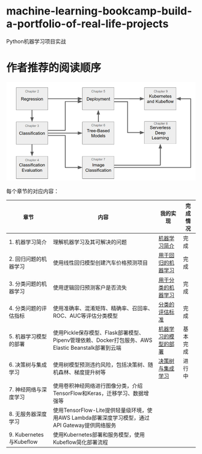 # machine-learning-bookcamp-build-a-portfolio-of-real-life-projects
Python机器学习项目实战

# 作者推荐的阅读顺序

![img](./README/plan.png)

每个章节的对应内容：

| 章节                    | 内容                                                         | 我的实现                                                     | 完成情况 |
| ----------------------- | ------------------------------------------------------------ | ------------------------------------------------------------ | -------- |
| 1. 机器学习简介         | 理解机器学习及其可解决的问题                                 | [机器学习简介](https://github.com/YeJiu97/machine-learning-bookcamp-build-a-portfolio-of-real-life-projects/tree/main/scr/chapter%2301%EF%BC%9A%E6%9C%BA%E5%99%A8%E5%AD%A6%E4%B9%A0%E7%AE%80%E4%BB%8B) | 完成     |
| 2. 回归问题的机器学习   | 使用线性回归模型创建汽车价格预测项目                         | [用于回归的机器学习](https://github.com/YeJiu97/machine-learning-bookcamp-build-a-portfolio-of-real-life-projects/tree/main/scr/chapter%2302%EF%BC%9A%E7%94%A8%E4%BA%8E%E5%9B%9E%E5%BD%92%E7%9A%84%E6%9C%BA%E5%99%A8%E5%AD%A6%E4%B9%A0) | 完成     |
| 3. 分类问题的机器学习   | 使用逻辑回归预测客户是否流失                                 | [用于分类的机器学习](https://github.com/YeJiu97/machine-learning-bookcamp-build-a-portfolio-of-real-life-projects/tree/main/scr) | 完成     |
| 4. 分类问题的评估指标   | 使用准确率、混淆矩阵、精确率、召回率、ROC、AUC等评估分类模型 | [分类的评估标准](https://github.com/YeJiu97/machine-learning-bookcamp-build-a-portfolio-of-real-life-projects/tree/main/scr/chapter%2304%EF%BC%9A%E5%88%86%E7%B1%BB%E7%9A%84%E8%AF%84%E4%BC%B0%E6%8C%87%E6%A0%87) | 完成     |
| 5. 机器学习模型的部署   | 使用Pickle保存模型、Flask部署模型、Pipenv管理依赖、Docker打包服务、AWS Elastic Beanstalk部署到云端 | [机器学习的模型的部署](https://github.com/YeJiu97/machine-learning-bookcamp-build-a-portfolio-of-real-life-projects/tree/main/scr/chapter%2305%EF%BC%9A%E6%9C%BA%E5%99%A8%E5%AD%A6%E4%B9%A0%E6%A8%A1%E5%9E%8B%E9%83%A8%E7%BD%B2) | 基本完成 |
| 6. 决策树与集成学习     | 使用树模型预测违约风险，包括决策树、随机森林、梯度提升树等   | [决策树与集成学习](https://github.com/YeJiu97/machine-learning-bookcamp-build-a-portfolio-of-real-life-projects/tree/main/scr/chapter%2306%EF%BC%9A%E5%86%B3%E7%AD%96%E6%A0%91%E4%B8%8E%E9%9B%86%E6%88%90%E5%AD%A6%E4%B9%A0) | 进行中   |
| 7. 神经网络与深度学习   | 使用卷积神经网络进行图像分类，介绍TensorFlow和Keras，迁移学习、数据增强等 |                                                              |          |
| 8. 无服务器深度学习     | 使用TensorFlow-Lite提供轻量级环境，使用AWS Lambda部署深度学习模型，通过API Gateway提供网络服务 |                                                              |          |
| 9. Kubernetes与Kubeflow | 使用Kubernetes部署和服务模型，使用Kubeflow简化部署流程       |                                                              |          |

